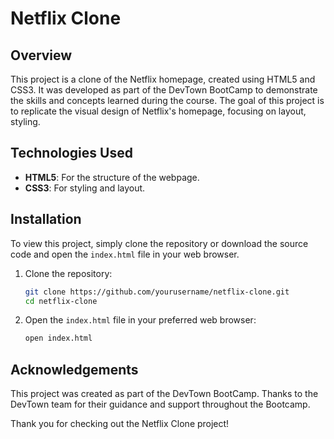 # Netflix Clone

## Overview

This project is a clone of the Netflix homepage, created using HTML5 and CSS3. It was developed as part of the DevTown BootCamp to demonstrate the skills and concepts learned during the course. The goal of this project is to replicate the visual design of Netflix's homepage, focusing on layout, styling.


## Technologies Used

- **HTML5**: For the structure of the webpage.
- **CSS3**: For styling and layout.

## Installation

To view this project, simply clone the repository or download the source code and open the `index.html` file in your web browser.

1. Clone the repository:

    ```bash
    git clone https://github.com/yourusername/netflix-clone.git
    cd netflix-clone
    ```

2. Open the `index.html` file in your preferred web browser:

    ```bash
    open index.html
    ```

## Acknowledgements

This project was created as part of the DevTown BootCamp. Thanks to the DevTown team for their guidance and support throughout the Bootcamp.


Thank you for checking out the Netflix Clone project!
